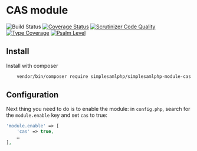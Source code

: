 # CAS module

![Build Status](https://github.com/simplesamlphp/simplesamlphp-module-cas/workflows/CI/badge.svg?branch=master)
[![Coverage Status](https://codecov.io/gh/simplesamlphp/simplesamlphp-module-cas/branch/master/graph/badge.svg)](https://codecov.io/gh/simplesamlphp/simplesamlphp-module-cas)
[![Scrutinizer Code Quality](https://scrutinizer-ci.com/g/simplesamlphp/simplesamlphp-module-cas/badges/quality-score.png?b=master)](https://scrutinizer-ci.com/g/simplesamlphp/simplesamlphp-module-cas/?branch=master)
[![Type Coverage](https://shepherd.dev/github/simplesamlphp/simplesamlphp-module-cas/coverage.svg)](https://shepherd.dev/github/simplesamlphp/simplesamlphp-module-cas)
[![Psalm Level](https://shepherd.dev/github/simplesamlphp/simplesamlphp-module-cas/level.svg)](https://shepherd.dev/github/simplesamlphp/simplesamlphp-module-cas)

## Install

Install with composer

```bash
    vendor/bin/composer require simplesamlphp/simplesamlphp-module-cas
```

## Configuration

Next thing you need to do is to enable the module: in `config.php`,
search for the `module.enable` key and set `cas` to true:

```php
'module.enable' => [
    'cas' => true,
    …
],
```
